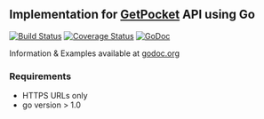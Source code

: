 ## Implementation for [GetPocket](http://www.getpocket.com) API using Go


[![Build Status](https://travis-ci.org/Shaked/getpocket.svg?branch=master)](https://travis-ci.org/Shaked/getpocket)
[![Coverage Status](https://img.shields.io/coveralls/Shaked/getpocket.svg)](https://coveralls.io/r/Shaked/getpocket?branch=master)
[![GoDoc](https://godoc.org/github.com/Shaked/getpocket?status.png)](https://godoc.org/github.com/Shaked/getpocket)

Information & Examples available at [godoc.org](http://godoc.org/github.com/Shaked/getpocket)

### Requirements 

- HTTPS URLs only
- go version > 1.0
